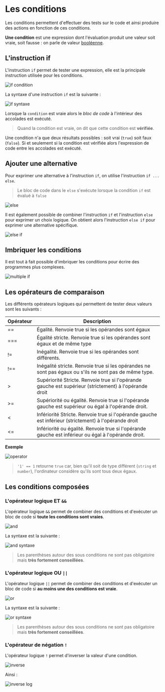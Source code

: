 # Les conditions

Les conditions permettent d'effectuer des tests sur le code et ainsi produire des actions en fonction de ces conditions.

**Une condition** est une expression dont l'évaluation produit une valeur soit vraie, soit fausse : on parle de valeur [booléenne](https://github.com/TresorDeKelloggS/Lille_JavaScript_Wiki/blob/master/md/variables/Les_Variables.md#les-diff%C3%A9rents-type-de-donn%C3%A9es).

## L'instruction if

L'instruction `if` permet de tester une expression, elle est la principale instruction utilisée pour les conditions.

![if condition](https://raw.githubusercontent.com/TresorDeKelloggS/Lille_JavaScript_Wiki/master/ressources/conditions/if.png)

La syntaxe d'une instruction `if` est la suivante : 

![if syntaxe](https://raw.githubusercontent.com/TresorDeKelloggS/Lille_JavaScript_Wiki/master/ressources/conditions/if_syntaxe.png)

Lorsque la `condition` est vraie alors le *bloc de code* à l'intérieur des accolades est exécuté.

> Quand la condition est vraie, on dit que cette condition est **vérifiée**.

Une condition n'a que deux résultats possibles : soit vrai (`true`) soit faux (`false`). Si et seulement si la condition est vérifiée alors l'expression de code entre les accolades est exécuté.

## Ajouter une alternative

Pour exprimer une alternative à l'instruction `if`, on utilise l'instruction `if ... else`.

> Le bloc de code dans le `else` s'exécute lorsque la condition `if` est évalué à `false`

![else](https://raw.githubusercontent.com/TresorDeKelloggS/Lille_JavaScript_Wiki/master/ressources/conditions/if_else.png)

Il est également possible de combiner l'instruction `if` et l'instruction `else` pour exprimer un choix logique. On obtient alors l'instruction `else if` pour exprimer une alternative spécifique.

![else if](https://raw.githubusercontent.com/TresorDeKelloggS/Lille_JavaScript_Wiki/master/ressources/conditions/if_elseif.png)

## Imbriquer les conditions

Il est tout à fait possible d'imbriquer les conditions pour écrire des programmes plus complexes.

![multiple if](https://raw.githubusercontent.com/TresorDeKelloggS/Lille_JavaScript_Wiki/master/ressources/conditions/if_imbrique.png)

## Les opérateurs de comparaison

Les différents opérateurs logiques qui permettent de tester deux valeurs sont les suivants : 

Opérateur | Description
--- | ---
== | Égalité. Renvoie true si les opérandes sont égaux
=== | Égalité stricte. Renvoie true si les opérandes sont égaux et de même type
!= | Inégalité. Renvoie true si les opérandes sont différents.
!== | Inégalité stricte. Renvoie true si les opérandes ne sont pas égaux ou s'ils ne sont pas de même type.
> | Supériorité Stricte. Renvoie true si l'opérande gauche est supérieur (strictement) à l'opérande droit
>= | Supériorité ou égalité. Renvoie true si l'opérande gauche est supérieur ou égal à l'opérande droit.
< | Infériorité Stricte. Renvoie true si l'opérande gauche est inférieur (strictement) à l'opérande droit
<= | Infériorité ou égalité. Renvoie true si l'opérande gauche est inférieur ou égal à l'opérande droit.

**Exemple**

![operator](https://raw.githubusercontent.com/TresorDeKelloggS/Lille_JavaScript_Wiki/master/ressources/conditions/operator.png)

> `'1' == 1` retourne `true` car, bien qu'il soit de type différent (`string` et `number`), l'ordinateur considère qu'ils sont tous deux égaux.

## Les conditions composées

### L'opérateur logique ET `&&`

L'opérateur logique `&&` permet de combiner des conditions et d'exécuter un bloc de code si **toute les conditions sont vraies**.

![and](https://raw.githubusercontent.com/TresorDeKelloggS/Lille_JavaScript_Wiki/master/ressources/conditions/et_condition.png)

La syntaxe est la suivante :

![and syntaxe](https://raw.githubusercontent.com/TresorDeKelloggS/Lille_JavaScript_Wiki/master/ressources/conditions/et_condition_syntaxe.png)

> Les parenthèses autour des sous conditions ne sont pas obligatoire mais **très fortement conseillées**.

### L'opérateur logique OU `||`

L'opérateur logique `||` permet de combiner des conditions et d'exécuter un bloc de code si **au moins une des conditions est vraie**.

![or](https://raw.githubusercontent.com/TresorDeKelloggS/Lille_JavaScript_Wiki/master/ressources/conditions/ou_condition.png)

La syntaxe est la suivante :

![or syntaxe](https://raw.githubusercontent.com/TresorDeKelloggS/Lille_JavaScript_Wiki/master/ressources/conditions/ou_condition_syntaxe.png)

> Les parenthèses autour des sous conditions ne sont pas obligatoire mais **très fortement conseillées**.

### L'opérateur de négation `!`

L'opérateur logique `!` permet d'inverser la valeur d'une condition.

![inverse](https://raw.githubusercontent.com/TresorDeKelloggS/Lille_JavaScript_Wiki/master/ressources/conditions/inverse.png)

Ainsi :

![inverse log](https://raw.githubusercontent.com/TresorDeKelloggS/Lille_JavaScript_Wiki/master/ressources/conditions/inverse_log.png)


